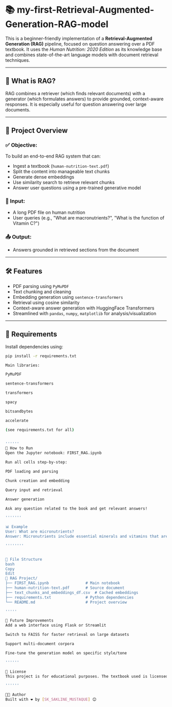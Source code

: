 # 📚 my-first-Retrieval-Augmented-Generation-RAG-model

This is a beginner-friendly implementation of a **Retrieval-Augmented Generation (RAG)** pipeline, focused on question answering over a PDF textbook. It uses the *Human Nutrition: 2020 Edition* as its knowledge base and combines state-of-the-art language models with document retrieval techniques.

---

## 🧠 What is RAG?

RAG combines a retriever (which finds relevant documents) with a generator (which formulates answers) to provide grounded, context-aware responses. It is especially useful for question answering over large documents.

---

## 📘 Project Overview

### ✅ Objective:
To build an end-to-end RAG system that can:
- Ingest a textbook (`human-nutrition-text.pdf`)
- Split the content into manageable text chunks
- Generate dense embeddings
- Use similarity search to retrieve relevant chunks
- Answer user questions using a pre-trained generative model

### 📄 Input:
- A long PDF file on human nutrition
- User queries (e.g., "What are macronutrients?", "What is the function of Vitamin C?")

### 📤 Output:
- Answers grounded in retrieved sections from the document

---

## 🛠️ Features

- PDF parsing using `PyMuPDF`
- Text chunking and cleaning
- Embedding generation using `sentence-transformers`
- Retrieval using cosine similarity
- Context-aware answer generation with HuggingFace Transformers
- Streamlined with `pandas`, `numpy`, `matplotlib` for analysis/visualization

---

## 🧪 Requirements

Install dependencies using:

```bash
pip install -r requirements.txt

Main libraries:

PyMuPDF

sentence-transformers

transformers

spacy

bitsandbytes

accelerate

(see requirements.txt for all)


''''''
🚀 How to Run
Open the Jupyter notebook: FIRST_RAG.ipynb

Run all cells step-by-step:

PDF loading and parsing

Chunk creation and embedding

Query input and retrieval

Answer generation

Ask any question related to the book and get relevant answers!

'''''''

📊 Example
User: What are micronutrients?
Answer: Micronutrients include essential minerals and vitamins that are needed in small amounts but are crucial for proper body function. They support enzyme function, immune system health, and more.

''''''''


📂 File Structure
bash
Copy
Edit
📁 RAG Project/
├── FIRST_RAG.ipynb                # Main notebook
├── human-nutrition-text.pdf       # Source document
├── text_chunks_and_embeddings_df.csv  # Cached embeddings
├── requirements.txt               # Python dependencies
└── README.md                      # Project overview

'''''

📌 Future Improvements
Add a web interface using Flask or Streamlit

Switch to FAISS for faster retrieval on large datasets

Support multi-document corpora

Fine-tune the generation model on specific style/tone

''''''

🧾 License
This project is for educational purposes. The textbook used is licensed under a Creative Commons Attribution 4.0 International License.

''''''

👨‍💻 Author
Built with ❤️ by [SK_SAKLINE_MUSTAQUE] 😊